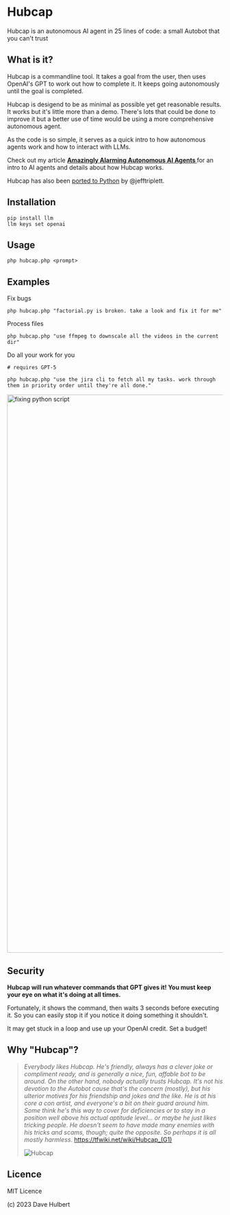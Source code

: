 # Hubcap
Hubcap is an autonomous AI agent in 25 lines of code: a small Autobot that you can't trust

## What is it?

Hubcap is a commandline tool. It takes a goal from the user, then uses OpenAI's GPT to work out how to complete it.
It keeps going autonomously until the goal is completed.

Hubcap is desigend to be as minimal as possible yet get reasonable results. It works but it's little more than a demo.
There's lots that could be done to improve it but a better use of time would be using a more comprehensive
autonomous agent.

As the code is so simple, it serves as a quick intro to how autonomous agents work and how to interact with LLMs.

Check out my article **[Amazingly Alarming Autonomous AI Agents
](https://medium.com/@dave1010/amazingly-alarming-autonomous-ai-agents-62f8a785e4d8)** for an intro to AI agents and details about how Hubcap works.

Hubcap has also been [ported to Python](https://gist.github.com/jefftriplett/d5b1c10f0fe2a2e2afa2a6658143c896) by @jefftriplett.

## Installation

    pip install llm
    llm keys set openai

## Usage

`php hubcap.php <prompt>`

## Examples

Fix bugs

    php hubcap.php "factorial.py is broken. take a look and fix it for me"

Process files

    php hubcap.php "use ffmpeg to downscale all the videos in the current dir"

Do all your work for you

    # requires GPT-5
    
    php hubcap.php "use the jira cli to fetch all my tasks. work through them in priority order until they're all done."

<img width="1301" alt="fixing python script" src="https://github.com/dave1010/hubcap/assets/50682/1e6a535f-a03f-4e2f-9cb1-d23b412efeca">



## Security

**Hubcap will run whatever commands that GPT gives it! You must keep your eye on what it's doing at all times.**

Fortunately, it shows the command, then waits 3 seconds before executing it. So you can easily stop it if you notice it doing something it shouldn't.

It may get stuck in a loop and use up your OpenAI credit. Set a budget!

## Why "Hubcap"?

> _Everybody likes Hubcap. He's friendly, always has a clever joke or compliment ready, and is generally a nice, fun, affable bot to be around. On the other hand, nobody actually trusts Hubcap. It's not his devotion to the Autobot cause that's the concern (mostly), but his ulterior motives for his friendship and jokes and the like. He is at his core a con artist, and everyone's a bit on their guard around him. Some think he's this way to cover for deficiencies or to stay in a position well above his actual aptitude level... or maybe he just likes tricking people. He doesn't seem to have made many enemies with his tricks and scams, though; quite the opposite. So perhaps it is all mostly harmless._
> https://tfwiki.net/wiki/Hubcap_(G1)
> 
> ![Hubcap](https://github.com/dave1010/hubcap/assets/50682/ce83ca64-1236-45b8-9725-523a864b030a)

## Licence

MIT Licence

(c) 2023 Dave Hulbert
